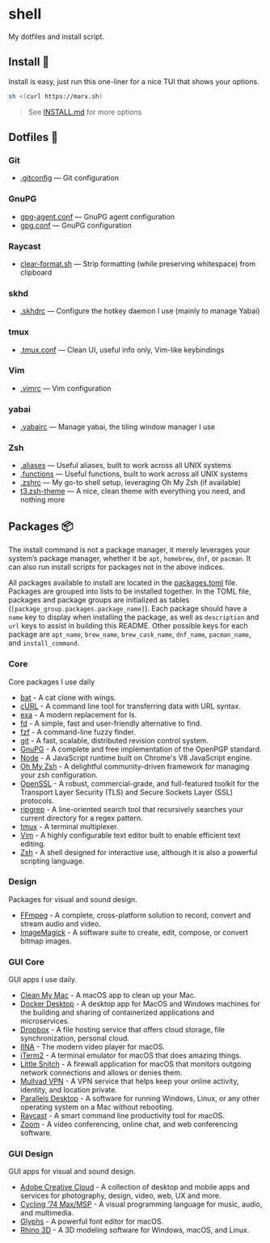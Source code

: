 # shell

My dotfiles and install script.

## Install 🚀

Install is easy, just run this one-liner for a nice TUI that shows your options.

```bash
sh <(curl https://marx.sh)
```

> See [INSTALL.md](INSTALL.md) for more options

## Dotfiles 🧩

### Git

- [.gitconfig](git/gitconfig) — Git configuration

### GnuPG

- [gpg-agent.conf](gnupg/gpg-agent.conf) — GnuPG agent configuration
- [gpg.conf](gnupg/gpg.conf) — GnuPG configuration

### Raycast

- [clear-format.sh](raycast/clear-format.sh) — Strip formatting (while preserving whitespace) from clipboard

### skhd

- [.skhdrc](skhd/skhdrc) — Configure the hotkey daemon I use (mainly to manage Yabai)

### tmux

- [.tmux.conf](tmux/tmux.conf) — Clean UI, useful info only, Vim-like keybindings

### Vim

- [.vimrc](vim/vimrc) — Vim configuration

### yabai

- [.yabairc](yabai/yabairc) — Manage yabai, the tiling window manager I use

### Zsh

- [.aliases](zsh/aliases) — Useful aliases, built to work across all UNIX systems
- [.functions](zsh/functions) — Useful functions, built to work across all UNIX systems
- [.zshrc](zsh/zshrc) — My go-to shell setup, leveraging Oh My Zsh (if available)
- [t3.zsh-theme](zsh/t3.zsh-theme) — A nice, clean theme with everything you need, and nothing more

## Packages 📦

The install command is not a package manager, it merely leverages your system’s package manager,
whether it be `apt`, `homebrew`, `dnf`, or `pacman`. It can also run install scripts for packages
not in the above indices.

All packages available to install are located in the [packages.toml](packages.toml) file. Packages
are grouped into lists to be installed together. In the TOML file, packages and package groups are
initialized as tables (`[package_group.packages.package_name]`). Each package should have a `name`
key to display when installing the package, as well as `description` and `url` keys to assist in
building this README. Other possible keys for each package are `apt_name`, `brew_name`,
`brew_cask_name`, `dnf_name`, `pacman_name`, and `install_command`.

### Core

Core packages I use daily

- [bat](https://github.com/sharkdp/bat) - A cat clone with wings.
- [cURL](https://curl.se/) - A command line tool for transferring data with URL syntax.
- [exa](https://the.exa.website/) - A modern replacement for ls.
- [fd](https://github.com/sharkdp/fd) - A simple, fast and user-friendly alternative to find.
- [fzf](https://github.com/junegunn/fzf) - A command-line fuzzy finder.
- [git](https://git-scm.com/) - A fast, scalable, distributed revision control system.
- [GnuPG](https://gnupg.org/) - A complete and free implementation of the OpenPGP standard.
- [Node](https://nodejs.org/) - A JavaScript runtime built on Chrome's V8 JavaScript engine.
- [Oh My Zsh](https://ohmyz.sh/) - A delightful community-driven framework for managing your zsh configuration.
- [OpenSSL](https://www.openssl.org/) - A robust, commercial-grade, and full-featured toolkit for the Transport Layer Security (TLS) and Secure Sockets Layer (SSL) protocols.
- [ripgrep](https://github.com/BurntSushi/ripgrep) - A line-oriented search tool that recursively searches your current directory for a regex pattern.
- [tmux](https://github.com/tmux/tmux) - A terminal multiplexer.
- [Vim](https://www.vim.org/) - A highly configurable text editor built to enable efficient text editing.
- [Zsh](https://www.zsh.org/) - A shell designed for interactive use, although it is also a powerful scripting language.

### Design

Packages for visual and sound design.

- [FFmpeg](https://ffmpeg.org/) - A complete, cross-platform solution to record, convert and stream audio and video.
- [ImageMagick](https://imagemagick.org/) - A software suite to create, edit, compose, or convert bitmap images.

### GUI Core

GUI apps I use daily.

- [Clean My Mac](https://macpaw.com/cleanmymac) - A macOS app to clean up your Mac.
- [Docker Desktop](https://www.docker.com/products/docker-desktop) - A desktop app for MacOS and Windows machines for the building and sharing of containerized applications and microservices.
- [Dropbox](https://www.dropbox.com/) - A file hosting service that offers cloud storage, file synchronization, personal cloud.
- [IINA](https://iina.io/) - The modern video player for macOS.
- [iTerm2](https://iterm2.com/) - A terminal emulator for macOS that does amazing things.
- [Little Snitch](https://www.obdev.at/products/littlesnitch/index.html) - A firewall application for macOS that monitors outgoing network connections and allows or denies them.
- [Mullvad VPN](https://mullvad.net/en/) - A VPN service that helps keep your online activity, identity, and location private.
- [Parallels Desktop](https://www.parallels.com/products/desktop/) - A software for running Windows, Linux, or any other operating system on a Mac without rebooting.
- [Raycast](https://raycast.com/) - A smart command line productivity tool for macOS.
- [Zoom](https://zoom.us/) - A video conferencing, online chat, and web conferencing software.

### GUI Design

GUI apps for visual and sound design.

- [Adobe Creative Cloud](https://www.adobe.com/creativecloud.html) - A collection of desktop and mobile apps and services for photography, design, video, web, UX and more.
- [Cycling ‘74 Max/MSP](https://cycling74.com/products/max/) - A visual programming language for music, audio, and multimedia.
- [Glyphs](https://glyphsapp.com/) - A powerful font editor for macOS.
- [Rhino 3D](https://www.rhino3d.com/) - A 3D modeling software for Windows, macOS, and Linux.
